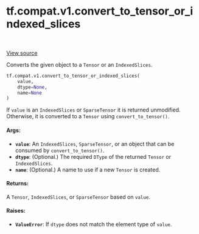<div itemscope itemtype="http://developers.google.com/ReferenceObject">
<meta itemprop="name" content="tf.compat.v1.convert_to_tensor_or_indexed_slices" />
<meta itemprop="path" content="Stable" />
</div>

# tf.compat.v1.convert_to_tensor_or_indexed_slices

<!-- Insert buttons -->

<table class="tfo-notebook-buttons tfo-api" align="left">
</table>

<a target="_blank" href="/code/stable/tensorflow/python/framework/indexed_slices.py">View source</a>



<!-- Start diff -->
Converts the given object to a `Tensor` or an `IndexedSlices`.

``` python
tf.compat.v1.convert_to_tensor_or_indexed_slices(
    value,
    dtype=None,
    name=None
)
```



<!-- Placeholder for "Used in" -->

If `value` is an `IndexedSlices` or `SparseTensor` it is returned
unmodified. Otherwise, it is converted to a `Tensor` using
`convert_to_tensor()`.

#### Args:


* <b>`value`</b>: An `IndexedSlices`, `SparseTensor`, or an object that can be consumed
  by `convert_to_tensor()`.
* <b>`dtype`</b>: (Optional.) The required `DType` of the returned `Tensor` or
  `IndexedSlices`.
* <b>`name`</b>: (Optional.) A name to use if a new `Tensor` is created.


#### Returns:

A `Tensor`, `IndexedSlices`, or `SparseTensor` based on `value`.



#### Raises:


* <b>`ValueError`</b>: If `dtype` does not match the element type of `value`.